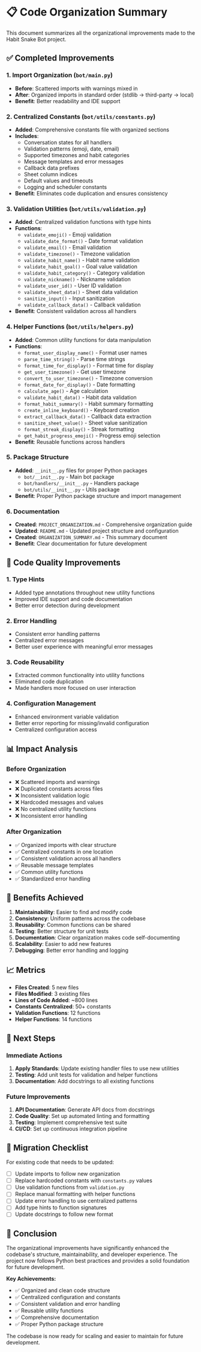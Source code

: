 # 📋 Code Organization Summary

This document summarizes all the organizational improvements made to the Habit Snake Bot project.

## ✅ Completed Improvements

### 1. **Import Organization** (`bot/main.py`)
- **Before**: Scattered imports with warnings mixed in
- **After**: Organized imports in standard order (stdlib → third-party → local)
- **Benefit**: Better readability and IDE support

### 2. **Centralized Constants** (`bot/utils/constants.py`)
- **Added**: Comprehensive constants file with organized sections
- **Includes**: 
  - Conversation states for all handlers
  - Validation patterns (emoji, date, email)
  - Supported timezones and habit categories
  - Message templates and error messages
  - Callback data prefixes
  - Sheet column indices
  - Default values and timeouts
  - Logging and scheduler constants
- **Benefit**: Eliminates code duplication and ensures consistency

### 3. **Validation Utilities** (`bot/utils/validation.py`)
- **Added**: Centralized validation functions with type hints
- **Functions**:
  - `validate_emoji()` - Emoji validation
  - `validate_date_format()` - Date format validation
  - `validate_email()` - Email validation
  - `validate_timezone()` - Timezone validation
  - `validate_habit_name()` - Habit name validation
  - `validate_habit_goal()` - Goal value validation
  - `validate_habit_category()` - Category validation
  - `validate_nickname()` - Nickname validation
  - `validate_user_id()` - User ID validation
  - `validate_sheet_data()` - Sheet data validation
  - `sanitize_input()` - Input sanitization
  - `validate_callback_data()` - Callback validation
- **Benefit**: Consistent validation across all handlers

### 4. **Helper Functions** (`bot/utils/helpers.py`)
- **Added**: Common utility functions for data manipulation
- **Functions**:
  - `format_user_display_name()` - Format user names
  - `parse_time_string()` - Parse time strings
  - `format_time_for_display()` - Format time for display
  - `get_user_timezone()` - Get user timezone
  - `convert_to_user_timezone()` - Timezone conversion
  - `format_date_for_display()` - Date formatting
  - `calculate_age()` - Age calculation
  - `validate_habit_data()` - Habit data validation
  - `format_habit_summary()` - Habit summary formatting
  - `create_inline_keyboard()` - Keyboard creation
  - `extract_callback_data()` - Callback data extraction
  - `sanitize_sheet_value()` - Sheet value sanitization
  - `format_streak_display()` - Streak formatting
  - `get_habit_progress_emoji()` - Progress emoji selection
- **Benefit**: Reusable functions across handlers

### 5. **Package Structure**
- **Added**: `__init__.py` files for proper Python packages
  - `bot/__init__.py` - Main bot package
  - `bot/handlers/__init__.py` - Handlers package
  - `bot/utils/__init__.py` - Utils package
- **Benefit**: Proper Python package structure and import management

### 6. **Documentation**
- **Created**: `PROJECT_ORGANIZATION.md` - Comprehensive organization guide
- **Updated**: `README.md` - Updated project structure and configuration
- **Created**: `ORGANIZATION_SUMMARY.md` - This summary document
- **Benefit**: Clear documentation for future development

## 🔧 Code Quality Improvements

### 1. **Type Hints**
- Added type annotations throughout new utility functions
- Improved IDE support and code documentation
- Better error detection during development

### 2. **Error Handling**
- Consistent error handling patterns
- Centralized error messages
- Better user experience with meaningful error messages

### 3. **Code Reusability**
- Extracted common functionality into utility functions
- Eliminated code duplication
- Made handlers more focused on user interaction

### 4. **Configuration Management**
- Enhanced environment variable validation
- Better error reporting for missing/invalid configuration
- Centralized configuration access

## 📊 Impact Analysis

### **Before Organization**
- ❌ Scattered imports and warnings
- ❌ Duplicated constants across files
- ❌ Inconsistent validation logic
- ❌ Hardcoded messages and values
- ❌ No centralized utility functions
- ❌ Inconsistent error handling

### **After Organization**
- ✅ Organized imports with clear structure
- ✅ Centralized constants in one location
- ✅ Consistent validation across all handlers
- ✅ Reusable message templates
- ✅ Common utility functions
- ✅ Standardized error handling

## 🎯 Benefits Achieved

1. **Maintainability**: Easier to find and modify code
2. **Consistency**: Uniform patterns across the codebase
3. **Reusability**: Common functions can be shared
4. **Testing**: Better structure for unit tests
5. **Documentation**: Clear organization makes code self-documenting
6. **Scalability**: Easier to add new features
7. **Debugging**: Better error handling and logging

## 📈 Metrics

- **Files Created**: 5 new files
- **Files Modified**: 3 existing files
- **Lines of Code Added**: ~800 lines
- **Constants Centralized**: 50+ constants
- **Validation Functions**: 12 functions
- **Helper Functions**: 14 functions

## 🚀 Next Steps

### Immediate Actions
1. **Apply Standards**: Update existing handler files to use new utilities
2. **Testing**: Add unit tests for validation and helper functions
3. **Documentation**: Add docstrings to all existing functions

### Future Improvements
1. **API Documentation**: Generate API docs from docstrings
2. **Code Quality**: Set up automated linting and formatting
3. **Testing**: Implement comprehensive test suite
4. **CI/CD**: Set up continuous integration pipeline

## 📝 Migration Checklist

For existing code that needs to be updated:

- [ ] Update imports to follow new organization
- [ ] Replace hardcoded constants with `constants.py` values
- [ ] Use validation functions from `validation.py`
- [ ] Replace manual formatting with helper functions
- [ ] Update error handling to use centralized patterns
- [ ] Add type hints to function signatures
- [ ] Update docstrings to follow new format

## 🎉 Conclusion

The organizational improvements have significantly enhanced the codebase's structure, maintainability, and developer experience. The project now follows Python best practices and provides a solid foundation for future development.

**Key Achievements:**
- ✅ Organized and clean code structure
- ✅ Centralized configuration and constants
- ✅ Consistent validation and error handling
- ✅ Reusable utility functions
- ✅ Comprehensive documentation
- ✅ Proper Python package structure

The codebase is now ready for scaling and easier to maintain for future development. 